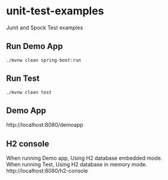 # unit-test-examples
Junit and Spock Test examples

## Run Demo App
`./mvnw clean spring-boot:run`

## Run Test
`./mvnw clean test`

## Demo App
http://localhost:8080/demoapp

## H2 console
When running Demo app, Using H2 database embedded mode.   
When running Test, Using H2 database in memory mode.  
http://localhost:8080/h2-console

